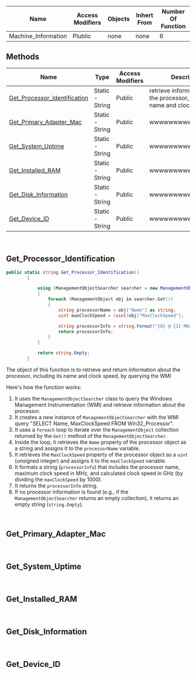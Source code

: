 



| Name | Access Modifiers | Objects | Inhert From | Number Of Function |
| ---- | ---------------- | ------- | ----------- | ------------------ |
| Machine_Information |      Plublic     | none |    none     |        6           |






## Methods


| Name | Type | Access Modifiers | Description |
| ---- | ---- | ---------------- | ----------- |
| [Get_Processor_Identification]() | Static - String | Public | retrieve information about the processor, including its name and clock speed. |
| [Get_Primary_Adapter_Mac]() | Static - String | Public | wwwwwwwwwwwwwwww |
| [Get_System_Uptime]() | Static - String | Public | wwwwwwwwwwwwwwww |
| [Get_Installed_RAM]() | Static - String | Public | wwwwwwwwwwwwwwww |
| [Get_Disk_Information]() | Static - String | Public | wwwwwwwwwwwwwwww |
| [Get_Device_ID]() | Static - String | Public | wwwwwwwwwwwwwwww |
	

<br>

## Get_Processor_Identification

```c#
public static string Get_Processor_Identification()
        {

            using (ManagementObjectSearcher searcher = new ManagementObjectSearcher("SELECT Name, MaxClockSpeed FROM Win32_Processor"))
            {
                foreach (ManagementObject obj in searcher.Get())
                {
                    string processorName = obj["Name"] as string;
                    uint maxClockSpeed = (uint)obj["MaxClockSpeed"];

                    string processorInfo = string.Format("{0} @ {1} MHz ({2} GHz)", processorName, maxClockSpeed, maxClockSpeed / 1000);
                    return processorInfo;
                }
            }

            return string.Empty;
        }

```


The object of this function is to retrieve and return information about the processor, including its name and clock speed, by querying the WMI

Here's how the function works:

1. It uses the `ManagementObjectSearcher` class to query the Windows Management Instrumentation (WMI) and retrieve information about the processor.
2. It creates a new instance of `ManagementObjectSearcher` with the WMI query "SELECT Name, MaxClockSpeed FROM Win32_Processor".
3. It uses a `foreach` loop to iterate over the `ManagementObject` collection returned by the `Get()` method of the `ManagementObjectSearcher`.
4. Inside the loop, it retrieves the `Name` property of the processor object as a string and assigns it to the `processorName` variable.
5. It retrieves the `MaxClockSpeed` property of the processor object as a `uint` (unsigned integer) and assigns it to the `maxClockSpeed` variable.
6. It formats a string (`processorInfo`) that includes the processor name, maximum clock speed in MHz, and calculated clock speed in GHz (by dividing the `maxClockSpeed` by 1000).
7. It returns the `processorInfo` string.
8. If no processor information is found (e.g., if the `ManagementObjectSearcher` returns an empty collection), it returns an empty string (`string.Empty`).

<br>

## Get_Primary_Adapter_Mac





<br>

## Get_System_Uptime






<br>

## Get_Installed_RAM






<br>

## Get_Disk_Information









<br> 

## Get_Device_ID











<br>








